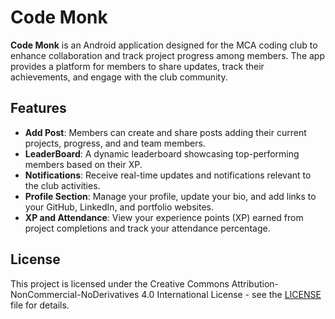 # Code Monk

**Code Monk** is an Android application designed for the MCA coding club to enhance collaboration and track project progress among members. The app provides a platform for members to share updates, track their achievements, and engage with the club community.

## Features

- **Add Post**: Members can create and share posts adding their current projects, progress, and and team members.
- **LeaderBoard**: A dynamic leaderboard showcasing top-performing members based on their XP.
- **Notifications**: Receive real-time updates and notifications relevant to the club activities.
- **Profile Section**: Manage your profile, update your bio, and add links to your GitHub, LinkedIn, and portfolio websites.
- **XP and Attendance**: View your experience points (XP) earned from project completions and track your attendance percentage.

## License
This project is licensed under the Creative Commons Attribution-NonCommercial-NoDerivatives 4.0 International License - see the [LICENSE](https://github.com/prasidhanchan/CodeMonk?tab=readme-ov-file#license) file for details.
